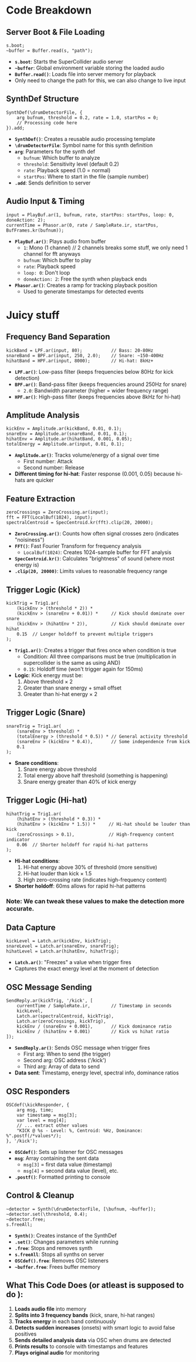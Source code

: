 # Code Breakdown

## Server Boot & File Loading
```supercollider
s.boot;
~buffer = Buffer.read(s, "path");
```
- **`s.boot`**: Starts the SuperCollider audio server
- **`~buffer`**: Global environment variable storing the loaded audio
- **`Buffer.read()`**: Loads file into server memory for playback
- Only need to change the path for this, we can also change to live input

## SynthDef Structure
```supercollider
SynthDef(\drumDetectorFile, {
    arg bufnum, threshold = 0.2, rate = 1.0, startPos = 0;
    // Processing code here
}).add;
```
- **`SynthDef()`**: Creates a reusable audio processing template
- **`\drumDetectorFile`**: Symbol name for this synth definition
- **`arg`**: Parameters for the synth def 
  - `bufnum`: Which buffer to analyze
  - `threshold`: Sensitivity level (default 0.2)
  - `rate`: Playback speed (1.0 = normal)
  - `startPos`: Where to start in the file (sample number)
- **`.add`**: Sends definition to server

## Audio Input & Timing
```supercollider
input = PlayBuf.ar(1, bufnum, rate, startPos: startPos, loop: 0, doneAction: 2);
currentTime = Phasor.ar(0, rate / SampleRate.ir, startPos, BufFrames.kr(bufnum));
```
- **`PlayBuf.ar()`**: Plays audio from buffer
  - `1`: Mono (1 channel) // 2 channels breaks some stuff, we only need 1 channel for fft anyways
  - `bufnum`: Which buffer to play
  - `rate`: Playback speed
  - `loop: 0`: Don't loop
  - `doneAction: 2`: Free the synth when playback ends
- **`Phasor.ar()`**: Creates a ramp for tracking playback position
  - Used to generate timestamps for detected events

# Juicy stuff
## Frequency Band Separation
```supercollider
kickBand = LPF.ar(input, 80);           // Bass: 20-80Hz
snareBand = BPF.ar(input, 250, 2.0);    // Snare: ~150-400Hz
hihatBand = HPF.ar(input, 8000);        // Hi-hat: 8kHz+
```
- **`LPF.ar()`**: Low-pass filter (keeps frequencies below 80Hz for kick detection)
- **`BPF.ar()`**: Band-pass filter (keeps frequencies around 250Hz for snare)
  - `2.0`: Bandwidth parameter (higher = wider frequency range)
- **`HPF.ar()`**: High-pass filter (keeps frequencies above 8kHz for hi-hat)

## Amplitude Analysis
```supercollider
kickEnv = Amplitude.ar(kickBand, 0.01, 0.1);
snareEnv = Amplitude.ar(snareBand, 0.01, 0.1);
hihatEnv = Amplitude.ar(hihatBand, 0.001, 0.05);
totalEnergy = Amplitude.ar(input, 0.01, 0.1);
```
- **`Amplitude.ar()`**: Tracks volume/energy of a signal over time
  - First number: Attack
  - Second number: Release
- **Different timing for hi-hat**: Faster response (0.001, 0.05) because hi-hats are quicker

## Feature Extraction
```supercollider
zeroCrossings = ZeroCrossing.ar(input);
fft = FFT(LocalBuf(1024), input);
spectralCentroid = SpecCentroid.kr(fft).clip(20, 20000);
```
- **`ZeroCrossing.ar()`**: Counts how often signal crosses zero (indicates "noisiness")
- **`FFT()`**: Fast Fourier Transform for frequency analysis
  - `LocalBuf(1024)`: Creates 1024-sample buffer for FFT analysis
- **`SpecCentroid.kr()`**: Calculates "brightness" of sound (where most energy is)
- **`.clip(20, 20000)`**: Limits values to reasonable frequency range

## Trigger Logic (Kick)
```supercollider
kickTrig = Trig1.ar(
    (kickEnv > (threshold * 2)) *
    (kickEnv > (snareEnv + 0.01)) *     // Kick should dominate over snare
    (kickEnv > (hihatEnv * 2)),         // Kick should dominate over hihat
    0.15  // Longer holdoff to prevent multiple triggers
);
```
- **`Trig1.ar()`**: Creates a trigger that fires once when condition is true
  - Condition: All three comparisons must be true (multiplication in supercollider is the same as using AND)
  - `0.15`: Holdoff time (won't trigger again for 150ms)
- **Logic**: Kick energy must be:
  1. Above threshold × 2
  2. Greater than snare energy + small offset
  3. Greater than hi-hat energy × 2

## Trigger Logic (Snare)
```supercollider
snareTrig = Trig1.ar(
    (snareEnv > threshold) *
    (totalEnergy > (threshold * 0.5)) * // General activity threshold
    (snareEnv > (kickEnv * 0.4)),       // Some independence from kick
    0.1
);
```
- **Snare conditions**:
  1. Snare energy above threshold
  2. Total energy above half threshold (something is happening)
  3. Snare energy greater than 40% of kick energy

## Trigger Logic (Hi-hat)
```supercollider
hihatTrig = Trig1.ar(
    (hihatEnv > (threshold * 0.3)) *
    (hihatEnv > (kickEnv * 1.5)) *     // Hi-hat should be louder than kick
    (zeroCrossings > 0.1),             // High-frequency content indicator
    0.06  // Shorter holdoff for rapid hi-hat patterns
);
```
- **Hi-hat conditions**:
  1. Hi-hat energy above 30% of threshold (more sensitive)
  2. Hi-hat louder than kick × 1.5
  3. High zero-crossing rate (indicates high-frequency content)
- **Shorter holdoff**: 60ms allows for rapid hi-hat patterns

### Note: We can tweak these values to make the detection more accurate.

## Data Capture
```supercollider
kickLevel = Latch.ar(kickEnv, kickTrig);
snareLevel = Latch.ar(snareEnv, snareTrig);
hihatLevel = Latch.ar(hihatEnv, hihatTrig);
```
- **`Latch.ar()`**: "Freezes" a value when trigger fires
- Captures the exact energy level at the moment of detection

## OSC Message Sending
```supercollider
SendReply.ar(kickTrig, '/kick', [
    currentTime / SampleRate.ir,        // Timestamp in seconds
    kickLevel,
    Latch.ar(spectralCentroid, kickTrig),
    Latch.ar(zeroCrossings, kickTrig),
    kickEnv / (snareEnv + 0.001),       // Kick dominance ratio
    kickEnv / (hihatEnv + 0.001)        // Kick vs hihat ratio
]);
```
- **`SendReply.ar()`**: Sends OSC message when trigger fires
  - First arg: When to send (the trigger)
  - Second arg: OSC address ('/kick')
  - Third arg: Array of data to send
- **Data sent**: Timestamp, energy level, spectral info, dominance ratios

## OSC Responders
```supercollider
OSCdef(\kickResponder, {
    arg msg, time;
    var timestamp = msg[3];
    var level = msg[4];
    // ... extract other values
    "KICK @ %s - Level: %, Centroid: %Hz, Dominance: %".postf(/*values*/);
}, '/kick');
```
- **`OSCdef()`**: Sets up listener for OSC messages
- **`msg`**: Array containing the sent data
  - `msg[3]` = first data value (timestamp)
  - `msg[4]` = second data value (level), etc.
- **`.postf()`**: Formatted printing to console

## Control & Cleanup
```supercollider
~detector = Synth(\drumDetectorFile, [\bufnum, ~buffer]);
~detector.set(\threshold, 0.4);
~detector.free;
s.freeAll;
```
- **`Synth()`**: Creates instance of the SynthDef
- **`.set()`**: Changes parameters while running
- **`.free`**: Stops and removes synth
- **`s.freeAll`**: Stops all synths on server
- **`OSCdef().free`**: Removes OSC listeners
- **`~buffer.free`**: Frees buffer memory

## What This Code Does (or atleast is supposed to do ):
1. **Loads audio file** into memory
2. **Splits into 3 frequency bands** (kick, snare, hi-hat ranges)
3. **Tracks energy** in each band continuously
4. **Detects sudden increases** (onsets) with smart logic to avoid false positives
5. **Sends detailed analysis data** via OSC when drums are detected
6. **Prints results** to console with timestamps and features
7. **Plays original audio** for monitoring
